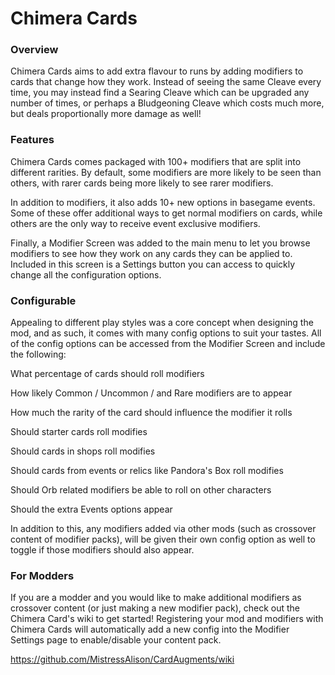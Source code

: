 # Chimera Cards
### Overview
Chimera Cards aims to add extra flavour to runs by adding modifiers to cards that change how they work. Instead of seeing the same Cleave every time, you may instead find a Searing Cleave which can be upgraded any number of times, or perhaps a Bludgeoning Cleave which costs much more, but deals proportionally more damage as well! 

### Features
Chimera Cards comes packaged with 100+ modifiers that are split into different rarities. By default, some modifiers are more likely to be seen than others, with rarer cards being more likely to see rarer modifiers.

In addition to modifiers, it also adds 10+ new options in basegame events. Some of these offer additional ways to get normal modifiers on cards, while others are the only way to receive event exclusive modifiers.

Finally, a Modifier Screen was added to the main menu to let you browse modifiers to see how they work on any cards they can be applied to. Included in this screen is a Settings button you can access to quickly change all the configuration options.

### Configurable
Appealing to different play styles was a core concept when designing the mod, and as such, it comes with many config options to suit your tastes. All of the config options can be accessed from the Modifier Screen and include the following:

What percentage of cards should roll modifiers

How likely Common / Uncommon / and Rare modifiers are to appear

How much the rarity of the card should influence the modifier it rolls

Should starter cards roll modifies

Should cards in shops roll modifies

Should cards from events or relics like Pandora's Box roll modifies

Should Orb related modifiers be able to roll on other characters

Should the extra Events options appear

In addition to this, any modifiers added via other mods (such as crossover content of modifier packs), will be given their own config option as well to toggle if those modifiers should also appear.

### For Modders
If you are a modder and you would like to make additional modifiers as crossover content (or just making a new modifier pack), check out the Chimera Card's wiki to get started! Registering your mod and modifiers with Chimera Cards will automatically add a new config into the Modifier Settings page to enable/disable your content pack.

https://github.com/MistressAlison/CardAugments/wiki
